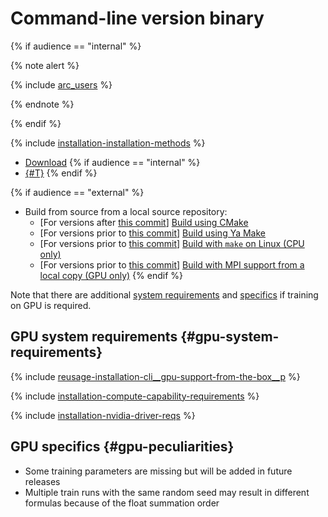 # Command-line version binary

{% if audience == "internal" %}

{% note alert %}

{% include [arc_users](../yandex_specific/_includes/arcadia_users_step.md) %}

{% endnote %}

{% endif %}


{% include [installation-installation-methods](../_includes/work_src/reusage/installation-methods.md) %}


- [Download](../installation/cli-installation-binaries.md)
{% if audience == "internal" %}
- [{#T}](../yandex_specific/cli-build-from-arcadia-sources.md)
{% endif %}

{% if audience == "external" %}
- Build from source from a local source repository:
    - [For versions after [this commit](https://github.com/catboost/catboost/commit/c5c642ca0b8e093336d0229ac4b14c78db3915bb)] [Build using CMake](../installation/cli-installation-local-copy-installation.md#cmake)
    - [For versions prior to [this commit](https://github.com/catboost/catboost/commit/c5c642ca0b8e093336d0229ac4b14c78db3915bb)] [Build using Ya Make](../installation/cli-installation-local-copy-installation.md#ya-make)
    - [For versions prior to [this commit](https://github.com/catboost/catboost/commit/c5c642ca0b8e093336d0229ac4b14c78db3915bb)] [Build with `make` on Linux (CPU only)](../installation/cli-installation-make-install.md)
    - [For versions prior to [this commit](https://github.com/catboost/catboost/commit/c5c642ca0b8e093336d0229ac4b14c78db3915bb)] [Build with MPI support from a local copy (GPU only)](../installation/cli-installation-multi-node-installation.md)
{% endif %}

Note that there are additional [system requirements](#gpu-system-requirements) and [specifics](#gpu-peculiarities) if training on GPU is required.


## GPU system requirements {#gpu-system-requirements}

{% include [reusage-installation-cli__gpu-support-from-the-box__p](../_includes/work_src/reusage-installation/cli__gpu-support-from-the-box__p.md) %}


{% include [installation-compute-capability-requirements](../_includes/work_src/reusage-code-examples/compute-capability-requirements.md) %}


{% include [installation-nvidia-driver-reqs](../_includes/work_src/reusage-code-examples/nvidia-driver-reqs.md) %}

## GPU specifics {#gpu-peculiarities}

- Some training parameters are missing but will be added in future releases
- Multiple train runs with the same random seed may result in different formulas because of the float summation order
